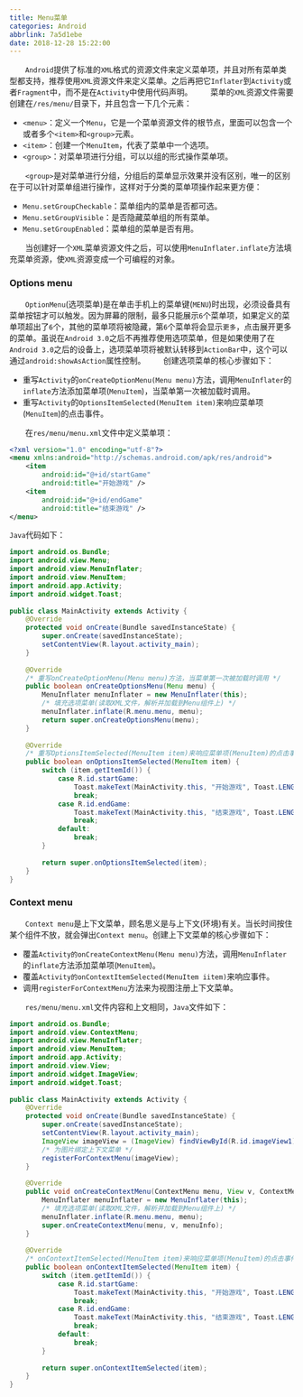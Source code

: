 ```yaml
---
title: Menu菜单
categories: Android
abbrlink: 7a5d1ebe
date: 2018-12-28 15:22:00
---
```

&emsp;&emsp;`Android`提供了标准的`XML`格式的资源文件来定义菜单项，并且对所有菜单类型都支持，推荐使用`XML`资源文件来定义菜单。之后再把它`Inflater`到`Activity`或者`Fragment`中，而不是在`Activity`中使用代码声明。
&emsp;&emsp;菜单的`XML`资源文件需要创建在`/res/menu/`目录下，并且包含一下几个元素：

- `<menu>`：定义一个`Menu`，它是一个菜单资源文件的根节点，里面可以包含一个或者多个`<item>`和`<group>`元素。
- `<item>`：创建一个`MenuItem`，代表了菜单中一个选项。
- `<group>`：对菜单项进行分组，可以以组的形式操作菜单项。

&emsp;&emsp;`<group>`是对菜单进行分组，分组后的菜单显示效果并没有区别，唯一的区别在于可以针对菜单组进行操作，这样对于分类的菜单项操作起来更方便：

- `Menu.setGroupCheckable`：菜单组内的菜单是否都可选。
- `Menu.setGroupVisible`：是否隐藏菜单组的所有菜单。
- `Menu.setGroupEnabled`：菜单组的菜单是否有用。

&emsp;&emsp;当创建好一个`XML`菜单资源文件之后，可以使用`MenuInflater.inflate`方法填充菜单资源，使`XML`资源变成一个可编程的对象。

### Options menu

&emsp;&emsp;`OptionMenu`(选项菜单)是在单击手机上的菜单键(`MENU`)时出现，必须设备具有菜单按钮才可以触发。因为屏幕的限制，最多只能展示`6`个菜单项，如果定义的菜单项超出了`6`个，其他的菜单项将被隐藏，第`6`个菜单将会显示`更多`，点击展开更多的菜单。虽说在`Android 3.0`之后不再推荐使用选项菜单，但是如果使用了在`Android 3.0`之后的设备上，选项菜单项将被默认转移到`ActionBar`中，这个可以通过`android:showAsAction`属性控制。
&emsp;&emsp;创建选项菜单的核心步骤如下：

- 重写`Activity`的`onCreateOptionMenu(Menu menu)`方法，调用`MenuInflater`的`inflate`方法添加菜单项(`MenuItem`)，当菜单第一次被加载时调用。
- 重写`Activity`的`OptionsItemSelected(MenuItem item)`来响应菜单项(`MenuItem`)的点击事件。

&emsp;&emsp;在`res/menu/menu.xml`文件中定义菜单项：

``` xml
<?xml version="1.0" encoding="utf-8"?>
<menu xmlns:android="http://schemas.android.com/apk/res/android">
    <item
        android:id="@+id/startGame"
        android:title="开始游戏" />
    <item
        android:id="@+id/endGame"
        android:title="结束游戏" />
</menu>
```

`Java`代码如下：

``` java
import android.os.Bundle;
import android.view.Menu;
import android.view.MenuInflater;
import android.view.MenuItem;
import android.app.Activity;
import android.widget.Toast;
​
public class MainActivity extends Activity {
    @Override
    protected void onCreate(Bundle savedInstanceState) {
        super.onCreate(savedInstanceState);
        setContentView(R.layout.activity_main);
    }
​
    @Override
    /* 重写onCreateOptionMenu(Menu menu)方法，当菜单第一次被加载时调用 */
    public boolean onCreateOptionsMenu(Menu menu) {
        MenuInflater menuInflater = new MenuInflater(this);
        /* 填充选项菜单(读取XML文件，解析并加载到Menu组件上) */
        menuInflater.inflate(R.menu.menu, menu);
        return super.onCreateOptionsMenu(menu);
    }
​
    @Override
    /* 重写OptionsItemSelected(MenuItem item)来响应菜单项(MenuItem)的点击事件(根据id来区分是哪个item) */
    public boolean onOptionsItemSelected(MenuItem item) {
        switch (item.getItemId()) {
            case R.id.startGame:
                Toast.makeText(MainActivity.this, "开始游戏", Toast.LENGTH_SHORT).show();
                break;
            case R.id.endGame:
                Toast.makeText(MainActivity.this, "结束游戏", Toast.LENGTH_SHORT).show();
                break;
            default:
                break;
        }
​
        return super.onOptionsItemSelected(item);
    }
}
```

### Context menu

&emsp;&emsp;`Context menu`是上下文菜单，顾名思义是与上下文(环境)有关。当长时间按住某个组件不放，就会弹出`Context menu`。创建上下文菜单的核心步骤如下：

- 覆盖`Activity的onCreateContextMenu(Menu menu)`方法，调用`MenuInflater`的`inflate`方法添加菜单项(`MenuItem`)。
- 覆盖`Activity的onContextItemSelected(MenuItem iitem)`来响应事件。
- 调用`registerForContextMenu`方法来为视图注册上下文菜单。

&emsp;&emsp;`res/menu/menu.xml`文件内容和上文相同，`Java`文件如下：

``` java
import android.os.Bundle;
import android.view.ContextMenu;
import android.view.MenuInflater;
import android.view.MenuItem;
import android.app.Activity;
import android.view.View;
import android.widget.ImageView;
import android.widget.Toast;
​
public class MainActivity extends Activity {
    @Override
    protected void onCreate(Bundle savedInstanceState) {
        super.onCreate(savedInstanceState);
        setContentView(R.layout.activity_main);
        ImageView imageView = (ImageView) findViewById(R.id.imageView1);
        /* 为图片绑定上下文菜单 */
        registerForContextMenu(imageView);
    }
​
    @Override
    public void onCreateContextMenu(ContextMenu menu, View v, ContextMenu.ContextMenuInfo menuInfo) {
        MenuInflater menuInflater = new MenuInflater(this);
        /* 填充选项菜单(读取XML文件，解析并加载到Menu组件上) */
        menuInflater.inflate(R.menu.menu, menu);
        super.onCreateContextMenu(menu, v, menuInfo);
    }
​
    @Override
    /* onContextItemSelected(MenuItem item)来响应菜单项(MenuItem)的点击事件(根据id来区分是哪个item) */
    public boolean onContextItemSelected(MenuItem item) {
        switch (item.getItemId()) {
            case R.id.startGame:
                Toast.makeText(MainActivity.this, "开始游戏", Toast.LENGTH_SHORT).show();
                break;
            case R.id.endGame:
                Toast.makeText(MainActivity.this, "结束游戏", Toast.LENGTH_SHORT).show();
                break;
            default:
                break;
        }
​
        return super.onContextItemSelected(item);
    }
}
```